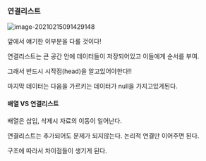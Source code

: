 ### 연결리스트

![image-20210215091429148](C:%5CUsers%5C32153256%5CAppData%5CRoaming%5CTypora%5Ctypora-user-images%5Cimage-20210215091429148.png)

앞에서 얘기한 이부분을 다룰 것이다!



연결리스트는 큰 공간 안에 데이터들이 저장되어있고 이들에게 순서를 부여.

그래서 반드시 시작점(head)을 알고있어야한다!!

마지막 데이터는 다음을 가르키는 데이터가 null을 가지고있게된다.



#### 배열 VS 연결리스트

배열은 삽입, 삭제시 자료의 이동이 일어난다.

연결리스트는 추가되어도 문제가 되지않는다. 논리적 연결만 이어주면 된다.

구조에 따라서 차이점들이 생기게 된다.